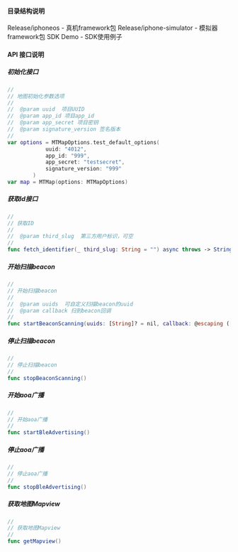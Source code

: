 #### 目录结构说明

Release/iphoneos - 真机framework包
Release/iphone-simulator - 模拟器framework包
SDK Demo - SDK使用例子


#### API 接口说明
##### 初始化接口
```swift
//
// 地图初始化参数选项
// 
//  @param uuid  项目UUID
//  @param app_id 项目app_id
//  @param app_secret 项目密钥
//  @param signature_version 签名版本
// 
var options = MTMapOptions.test_default_options(
            uuid: "4012",
            app_id: "999",
            app_secret: "testsecret",
            signature_version: "999"
        )
var map = MTMap(options: MTMapOptions)
```

##### 获取id接口
```swift
//
// 获取ID
// 
//  @param third_slug  第三方用户标识，可空
// 
func fetch_identifier(_ third_slug: String = "") async throws -> String
```

##### 开始扫描beacon
```swift
//
// 开始扫描beacon
// 
//  @param uuids  可自定义扫描beacon的uuid
//  @param callback 扫到beacon回调
// 
func startBeaconScanning(uuids: [String]? = nil, callback: @escaping ([CLBeacon]) -> Void) async throws -> Void
```

##### 停止扫描beacon
```swift
//
// 停止扫描beacon
// 
func stopBeaconScanning()
```

##### 开始aoa广播
```swift
//
// 开始aoa广播
// 
func startBleAdvertising()
```

##### 停止aoa广播
```swift
//
// 停止aoa广播
// 
func stopBleAdvertising()
```


##### 获取地图Mapview
```swift
//
// 获取地图Mapview
// 
func getMapview()
```